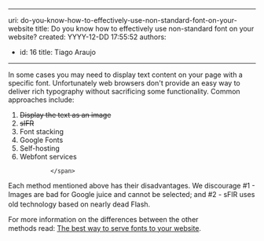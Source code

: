 

---
uri: do-you-know-how-to-effectively-use-non-standard-font-on-your-website
title: Do you know how to effectively use non-standard font on your website?
created: YYYY-12-DD 17:55:52
authors:
  - id: 16
    title: Tiago Araujo
---




<span class='intro'> <p>
                    In some cases you may need to display text content on your page with a specific
                    font. Unfortunately web browsers don't provide an easy way to deliver rich typography
                    without sacrificing some functionality. Common approaches include&#58;</p><ol><li style="text-decoration&#58;line-through;">Display the text as an image</li><li style="text-decoration&#58;line-through;">sIFR</li><li>Font stacking​</li><li>Google Fonts​​​</li><li>Self-hosting​</li><li>Webfont services</li></ol>
                
                </span>

<p>​​Each method mentioned above has their disadvantages. We discourage #1 - Images are bad for Google juice and cannot be selected;​&#160;<span style="line-height&#58;20.7999992370605px;">and #2&#160;</span>-&#160;sFIR uses old technology based on nearly dead&#160;Flash.</p><p>For more information on the differences between the other methods&#160;read&#58;&#160;<span style="line-height&#58;20px;"><a target="_blank" href="http&#58;//www.webdesignerdepot.com/2014/03/the-best-way-to-serve-fonts-to-your-website/">The ​best way to serve fonts to your website</a>.</span></p>​<br>


